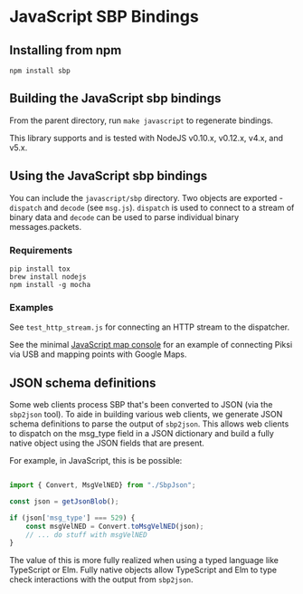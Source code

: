 # JavaScript SBP Bindings

## Installing from npm

`npm install sbp`

## Building the JavaScript sbp bindings

From the parent directory, run `make javascript` to regenerate bindings.

This library supports and is tested with NodeJS v0.10.x, v0.12.x, v4.x, and v5.x.

## Using the JavaScript sbp bindings
You can include the `javascript/sbp` directory. Two objects are exported - `dispatch` and `decode`
(see `msg.js`). `dispatch` is used to connect to a stream of binary data and `decode` can be used
to parse individual binary messages.packets.

### Requirements
```
pip install tox
brew install nodejs
npm install -g mocha
```

### Examples
See `test_http_stream.js` for connecting an HTTP stream to the dispatcher.

See the minimal [JavaScript map console](https://github.com/JoshuaGross/piksi-console) for an example of connecting Piksi via USB and mapping points with Google Maps.

## JSON schema definitions

Some web clients process SBP that's been converted to JSON (via the `sbp2json`
tool).  To aide in building various web clients, we generate JSON schema
definitions to parse the output of `sbp2json`. This allows web clients to
dispatch on the msg_type field in a JSON dictionary and build a fully native
object using the JSON fields that are present.

For example, in JavaScript, this is be possible:

```js

import { Convert, MsgVelNED} from "./SbpJson";

const json = getJsonBlob();

if (json['msg_type'] === 529) {
    const msgVelNED = Convert.toMsgVelNED(json);
    // ... do stuff with msgVelNED
}
```

The value of this is more fully realized when using a typed language like
TypeScript or Elm.  Fully native objects allow TypeScript and Elm to
type check interactions with the output from `sbp2json`.
